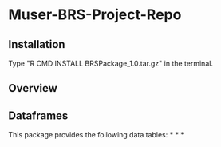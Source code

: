 # Muser-BRS-Project-Repo

## Installation
Type "R CMD INSTALL BRSPackage_1.0.tar.gz" in the terminal.

## Overview


## Dataframes
This package provides the following data tables: 
*
*
*